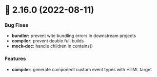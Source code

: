 # 🍤 2.16.0 (2022-08-11)

### Bug Fixes

* **bundler:** prevent wite bundling errors in downstream projects
* **compiler:** prevent double full builds
* **mock-doc:** handle children in contains()

### Features

* **compiler:** generate component custom event types with HTML target
